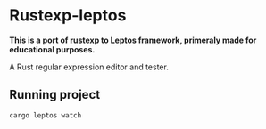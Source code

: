 # Rustexp-leptos

**This is a port of [rustexp](https://rustexp.lpil.uk/) to [Leptos](https://github.com/leptos-rs/leptos) framework, primeraly made for educational purposes.**

A Rust regular expression editor and tester.

## Running project

`cargo leptos watch`
